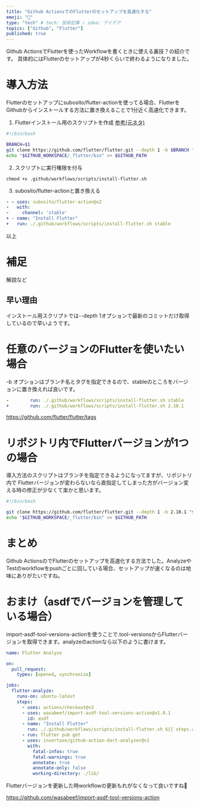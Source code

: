 ```yaml
---
title: "Github ActionsでのFlutterのセットアップを高速化する"
emoji: "👾"
type: "tech" # tech: 技術記事 / idea: アイデア
topics: ["Github", "Flutter"]
published: true
---
```

Github ActionsでFlutterを使ったWorkflowを書くときに使える裏技？の紹介です。
具体的にはFlutterのセットアップが4秒くらいで終わるようになりました。

# 導入方法
Flutterのセットアップにsubosito/flutter-actionを使ってる場合、FlutterをGithubからインストールする方法に置き換えることで1分近く高速化できます。
1. Flutterインストール用のスクリプトを作成
[参考(元ネタ)](https://github.com/FirebaseExtended/flutterfire/blob/master/.github/workflows/scripts/install-flutter.sh)
```bash:.github/workflows/scripts/install-flutter.sh
#!/bin/bash

BRANCH=$1
git clone https://github.com/flutter/flutter.git --depth 1 -b $BRANCH "$GITHUB_WORKSPACE/_flutter"
echo "$GITHUB_WORKSPACE/_flutter/bin" >> $GITHUB_PATH
```
2. スクリプトに実行権限を付与
```
chmod +x .github/workflows/scripts/install-flutter.sh
```
3. subosito/flutter-actionと置き換える
```diff:.github/workflows/hoge.yaml
- - uses: subosito/flutter-action@v2
-   with:
-     channel: 'stable'
+ - name: "Install Flutter"
+   run: ./.github/workflows/scripts/install-flutter.sh stable
```
以上

# 補足
解説など

## 早い理由
インストール用スクリプトでは--depth 1オプションで最新のコミットだけ取得しているので早いようです。

# 任意のバージョンのFlutterを使いたい場合
-b オプションはブランチ名とタグを指定できるので、stableのところをバージョンに置き換えれば良いです。
```diff:.github/workflows/hoge.yaml
-        run: ./.github/workflows/scripts/install-flutter.sh stable
+        run: ./.github/workflows/scripts/install-flutter.sh 2.10.1
```
https://github.com/flutter/flutter/tags
# リポジトリ内でFlutterバージョンが1つの場合
導入方法のスクリプトはブランチを指定できるようになってますが、リポジトリ内で Flutterバージョンが変わらないなら直指定してしまった方がバージョン変える時の修正が少なくて楽かと思います。
```bash:.github/workflows/scripts/install-flutter.sh
#!/bin/bash

git clone https://github.com/flutter/flutter.git --depth 1 -b 2.10.1 "$GITHUB_WORKSPACE/_flutter"
echo "$GITHUB_WORKSPACE/_flutter/bin" >> $GITHUB_PATH
```


# まとめ
Github ActionsのでFlutterのセットアップを高速化する方法でした。AnalyzeやTestのworkflowをpushごとに回している場合、セットアップが速くなるのは地味にありがたいですね。

# おまけ（asdfでバージョンを管理している場合）
import-asdf-tool-versions-actionを使うことで.tool-versionsからFlutterバージョンを取得できます。analyzeのactionなら以下のように書けます。

```yaml:.github/workflows/flutter_analyze.yml
name: Flutter Analyze

on:
  pull_request:
    types: [opened, synchronize]

jobs:
  flutter-analyze:
    runs-on: ubuntu-latest
    steps:
      - uses: actions/checkout@v3
      - uses: wasabeef/import-asdf-tool-versions-action@v1.0.1
        id: asdf
      - name: "Install Flutter"
        run: ./.github/workflows/scripts/install-flutter.sh ${{ steps.asdf.outputs.flutter }}
      - run: flutter pub get
      - uses: invertase/github-action-dart-analyzer@v1
        with:
          fatal-infos: true
          fatal-warnings: true
          annotate: true
          annotate-only: false
          working-directory: ./lib/
```

Flutterバージョンを更新した時workflowの更新もれがなくなって良いですね🥳

https://github.com/wasabeef/import-asdf-tool-versions-action